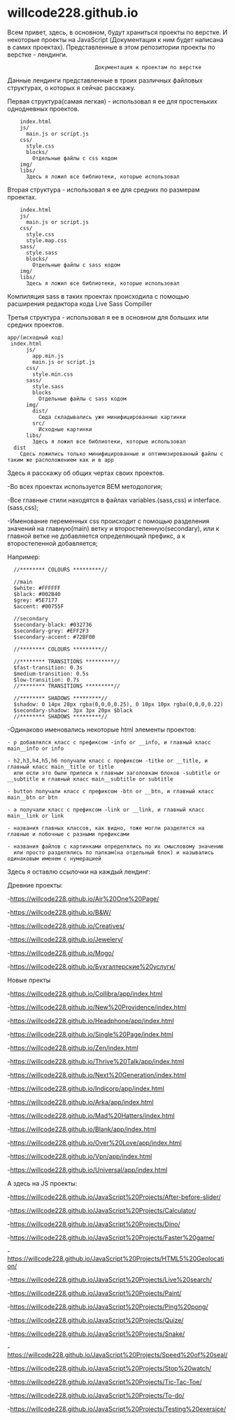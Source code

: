 # willcode228.github.io
Всем привет, здесь, в основном, будут храниться проекты по верстке. 
И некоторые проекты на JavaScript (Документация к ним будет написана в самих проектах).
Представленные в этом репозитории проекты по верстке - лендинги.


                                Документация к проектам по верстке
                                
Данные лендинги представленные в троих различных файловых структурах, о которых я сейчас расскажу.

Первая структура(самая легкая) - использовал я ее для простеньких однодневных проектов.

        index.html
        js/
          main.js or script.js
        css/
          style.css
          blocks/
            Отдельные файлы с css кодом
        img/
        libs/
          Здесь я ложил все библиотеки, которые использовал
  
  
  
Вторая структура - использовал я ее для средних по размерам проектах.

        index.html
        js/
          main.js or script.js
        css/
          style.css
          style.map.css
        sass/
          style.sass
          blocks/
            Отдельные файлы с sass кодом
        img/
        libs/
          Здесь я ложил все библиотеки, которые использовал
          
Компиляция sass в таких проектах происходила с помощью расширения редактора кода Live Sass Compiller


Третья структура - использовал я ее в основном для больших или средних проектов.

    app/(исходный код)
     index.html
          js/
            app.min.js
            main.js or script.js
          css/
            style.min.css
          sass/
            style.sass
            blocks
              Отдельные файлы с sass кодом
          img/
            dist/
              Сюда складывались уже минифицированные картинки
            src/
              Исходные картинки
          libs/
            Здесь я ложил все библиотеки, которые использовал
      dist
        Сдесь ложились только минифицированные и оптимизированный файлы с таким же расположением как и в app
        
        
        
Здесь я расскажу об общих чертах своих проектов.


  -Во всех проектах используется BEM методология;
  

  -Все главные стили находятся в файлах variables.(sass,css) и interface.(sass,css);
  

  -Именование переменных css происходит с помощью разделения значений на главную(main) ветку и второстепенную(secondary),
  или к главной ветке не добавляется определяющий префикс, а к второстепенной добавляется;
  
  Например:
  
      //******** COLOURS *********//

      //main
      $white: #FFFFFF
      $black: #002B40
      $grey: #5E7177
      $accent: #00755F

      //secondary
      $secondary-black: #032736
      $secondary-grey: #EFF2F3
      $secondary-accent: #72BF00

      //******** COLOURS *********//

      //******** TRANSITIONS *********//
      $fast-transition: 0.3s
      $medium-transition: 0.5s
      $low-transition: 0.7s
      //******** TRANSITIONS *********//

      //******** SHADOWS *********//
      $shadow: 0 14px 28px rgba(0,0,0,0.25), 0 10px 10px rgba(0,0,0,0.22)
      $secondary-shadow: 3px 3px 20px $black
      //******** SHADOWS *********//

  -Одинаково именовались некоторые html элементы проектов:
  
    - p добавлялся класс с префиксом -info or __info, и главный класс main__info or info
    
    - h2,h3,h4,h5,h6 получали класс с префиксом -titke or __title, и главный класс main__title or title
      или если это были припеси к главным заголовкам блоков -subtitle or __subtitle и главный класс main__subtitle or subtitle
    
    - button получали класс с префиксом -btn or __btn, и главный класс main__btn or btn
    
    - a получали класс с префиксом -link or __link, и главный класс main__link or link
    
    - названия главных классов, как видно, тоже могли разделятся на главные и побочные с разными префиксами
    
    - названия файлов с картинками определялись по их смысловому значению 
      или просто разделялись по папкам(на отдельный блок) и назывались одинаковым именем с нумерацией

 

Здесь я оставлю ссылочки на каждый лендинг:

  Древние проекты:
  
  -https://willcode228.github.io/Air%20One%20Page/
  
  -https://willcode228.github.io/B&W/
  
  -https://willcode228.github.io/Creatives/
  
  -https://willcode228.github.io/Jewelery/
  
  -https://willcode228.github.io/Mogo/
  
  -https://willcode228.github.io/Бухгалтерские%20услуги/
  

  Новые пректы

  -https://willcode228.github.io/Collibra/app/index.html
  
  -https://willcode228.github.io/New%20Providence/index.html
  
  -https://willcode228.github.io/Headphone/app/index.html
  
  -https://willcode228.github.io/Single%20Page/index.html
  
  -https://willcode228.github.io/Zen/index.html
  
  -https://willcode228.github.io/Thrive%20Talk/app/index.html
  
  -https://willcode228.github.io/Next%20Generation/index.html
  
  -https://willcode228.github.io/Indicorp/app/index.html
  
  -https://willcode228.github.io/Arka/app/index.html
  
  -https://willcode228.github.io/Mad%20Hatters/index.html
  
  -https://willcode228.github.io/Blank/app/index.html
  
  -https://willcode228.github.io/Over%20Love/app/index.html
  
  -https://willcode228.github.io/Vpn/app/index.html
  
  -https://willcode228.github.io/Universal/app/index.html
  
   
 А здесь на JS проекты:
 
  -https://willcode228.github.io/JavaScript%20Projects/After-before-slider/
  
  -https://willcode228.github.io/JavaScript%20Projects/Calculator/
  
  -https://willcode228.github.io/JavaScript%20Projects/Dino/
  
  -https://willcode228.github.io/JavaScript%20Projects/Faster%20game/
  
  -https://willcode228.github.io/JavaScript%20Projects/HTML5%20Geolocation/
  
  -https://willcode228.github.io/JavaScript%20Projects/Live%20search/
  
  -https://willcode228.github.io/JavaScript%20Projects/Paint/
  
  -https://willcode228.github.io/JavaScript%20Projects/Ping%20pong/
  
  -https://willcode228.github.io/JavaScript%20Projects/Quize/
  
  -https://willcode228.github.io/JavaScript%20Projects/Snake/
  
  -https://willcode228.github.io/JavaScript%20Projects/Speed%20of%20seal/
  
  -https://willcode228.github.io/JavaScript%20Projects/Stop%20watch/
  
  -https://willcode228.github.io/JavaScript%20Projects/Tic-Tac-Toe/
  
  -https://willcode228.github.io/JavaScript%20Projects/To-do/
  
  -https://willcode228.github.io/JavaScript%20Projects/Testing%20exersice/

